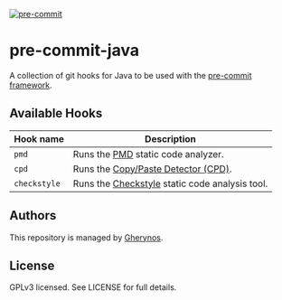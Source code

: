 [![pre-commit](https://img.shields.io/badge/pre--commit-enabled-brightgreen?logo=pre-commit&logoColor=white)](https://github.com/gherynos/pre-commit-java)

pre-commit-java
===============

A collection of git hooks for Java to be used with the [pre-commit framework](http://pre-commit.com/).

## Available Hooks

| Hook name       | Description                                                                                        |
| --------------- | -------------------------------------------------------------------------------------------------- |
| `pmd`           | Runs the [PMD](https://pmd.github.io/) static code analyzer.                                       |
| `cpd`           | Runs the [Copy/Paste Detector (CPD)](https://pmd.github.io/pmd-6.22.0/pmd_userdocs_cpd.html).      |
| `checkstyle`    | Runs the [Checkstyle](https://checkstyle.sourceforge.io/) static code analysis tool.               |

## Authors

This repository is managed by [Gherynos](https://github.com/gherynos).

## License

GPLv3 licensed. See LICENSE for full details.

